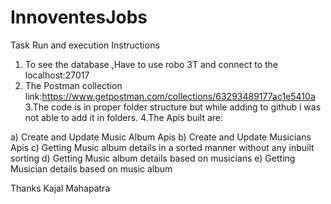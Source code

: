 # InnoventesJobs

Task Run and execution Instructions

1. To see the database ,Have to use robo 3T and connect to the localhost:27017
2. The Postman collection link:https://www.getpostman.com/collections/63293489177ac1e5410a
3.The code is in proper folder structure but while adding to github i was not able to add it in folders.
4.The Apis built are:

  a) Create and Update Music Album Apis
  b) Create and Update Musicians Apis
  c) Getting Music album details in a sorted manner without any inbuilt sorting
  d) Getting Music album details based on musicians
  e) Getting Musician details based on music album


Thanks 
Kajal Mahapatra
